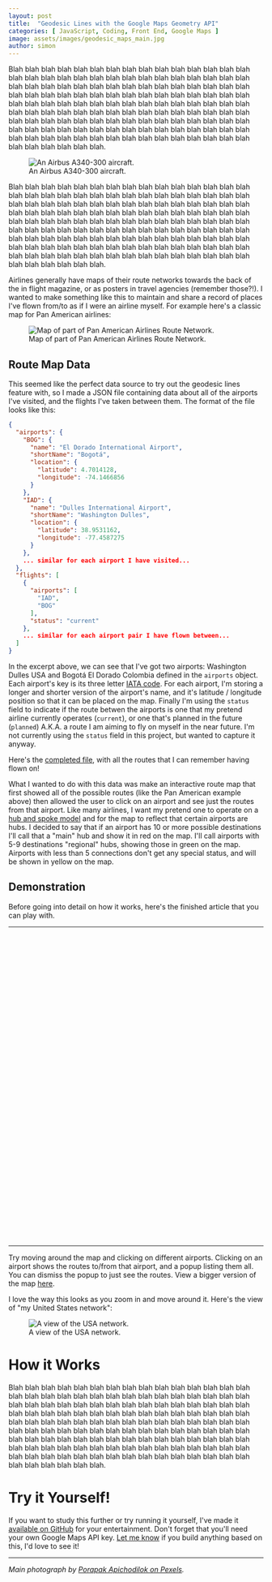 ```yaml
---
layout: post
title:  "Geodesic Lines with the Google Maps Geometry API"
categories: [ JavaScript, Coding, Front End, Google Maps ]
image: assets/images/geodesic_maps_main.jpg
author: simon
---
```

Blah blah blah blah blah blah blah blah blah blah blah blah blah blah blah blah blah blah blah blah blah blah blah blah blah blah blah blah blah blah blah blah blah blah blah blah blah blah blah blah blah blah blah blah blah blah blah blah blah blah blah blah blah blah blah blah blah blah blah blah blah blah blah blah blah blah blah blah blah blah blah blah blah blah blah blah blah blah blah blah blah blah blah blah blah blah blah blah blah blah blah blah blah blah blah blah blah blah blah blah blah blah blah blah blah blah blah blah blah blah blah blah blah blah blah blah blah blah blah blah blah blah blah blah blah blah blah blah blah blah blah blah blah blah blah blah blah blah blah blah blah.

<figure class="figure">
  <img src="{{ site.baseurl }}/assets/images/geodesic_maps_a340_300.jpg" class="figure-img img-fluid" alt="An Airbus A340-300 aircraft.">
  <figcaption class="figure-caption text-center">An Airbus A340-300 aircraft.</figcaption>
</figure>

Blah blah blah blah blah blah blah blah blah blah blah blah blah blah blah blah blah blah blah blah blah blah blah blah blah blah blah blah blah blah blah blah blah blah blah blah blah blah blah blah blah blah blah blah blah blah blah blah blah blah blah blah blah blah blah blah blah blah blah blah blah blah blah blah blah blah blah blah blah blah blah blah blah blah blah blah blah blah blah blah blah blah blah blah blah blah blah blah blah blah blah blah blah blah blah blah blah blah blah blah blah blah blah blah blah blah blah blah blah blah blah blah blah blah blah blah blah blah blah blah blah blah blah blah blah blah blah blah blah blah blah blah blah blah blah blah blah blah blah blah blah.

Airlines generally have maps of their route networks towards the back of the in flight magazine, or as posters in travel agencies (remember those?!).  I wanted to make something like this to maintain and share a record of places I've flown from/to as if I were an airline myself.  For example here's a classic map for Pan American airlines:

<figure class="figure">
  <img src="{{ site.baseurl }}/assets/images/geodesic_maps_route_network.jpg" class="figure-img img-fluid" alt="Map of part of Pan American Airlines Route Network.">
  <figcaption class="figure-caption text-center">Map of part of Pan American Airlines Route Network.</figcaption>
</figure>

## Route Map Data

This seemed like the perfect data source to try out the geodesic lines feature with, so I made a JSON file containing data about all of the airports I've visited, and the flights I've taken between them.  The format of the file looks like this:

```json
{
  "airports": {
    "BOG": {
      "name": "El Dorado International Airport",
      "shortName": "Bogotá",
      "location": {
        "latitude": 4.7014128,
        "longitude": -74.1466856
      }
    },
    "IAD": {
      "name": "Dulles International Airport",
      "shortName": "Washington Dulles",
      "location": {
        "latitude": 38.9531162,
        "longitude": -77.4587275
      }
    },
    ... similar for each airport I have visited...
  },
  "flights": [
    {
      "airports": [
        "IAD",
        "BOG"
      ],
      "status": "current"
    },
    ... similar for each airport pair I have flown between...
  ]
}
```

In the excerpt above, we can see that I've got two airports: Washington Dulles USA and Bogotá El Dorado Colombia defined in the `airports` object.  Each airport's key is its three letter [IATA code](https://www.iata.org/en/publications/directories/code-search/).  For each airport, I'm storing a longer and shorter version of the airport's name, and it's latitude / longitude position so that it can be placed on the map.  Finally I'm using the `status` field to indicate if the route betwen the airports is one that my pretend airline currently operates (`current`), or one that's planned in the future (`planned`) A.K.A. a route I am aiming to fly on myself in the near future.  I'm not currently using the `status` field in this project, but wanted to capture it anyway.

Here's the [completed file](https://raw.githubusercontent.com/simonprickett/airline-google-map/main/data/data.json), with all the routes that I can remember having flown on!

What I wanted to do with this data was make an interactive route map that first showed all of the possible routes (like the Pan American example above) then allowed the user to click on an airport and see just the routes from that airport.  Like many airlines, I want my pretend one to operate on a [hub and spoke model](https://en.wikipedia.org/wiki/Airline_hub) and for the map to reflect that certain airports are hubs.  I decided to say that if an airport has 10 or more possible destinations I'll call that a "main" hub and show it in red on the map.  I'll call airports with 5-9 destinations "regional" hubs, showing those in green on the map.  Airports with less than 5 connections don't get any special status, and will be shown in yellow on the map.

## Demonstration

Before going into detail on how it works, here's the finished article that you can play with.

---

<div id="map" style="height: 600px; width: 100%"></div>

---

Try moving around the map and clicking on different airports.  Clicking on an airport shows the routes to/from that airport, and a popup listing them all.  You can dismiss the popup to just see the routes.  View a bigger version of the map [here](/routemap).

I love the way this looks as you zoom in and move around it.  Here's the view of "my United States network":

<figure class="figure">
  <img src="{{ site.baseurl }}/assets/images/geodesic_maps_usa_network.png" class="figure-img img-fluid" alt="A view of the USA network.">
  <figcaption class="figure-caption text-center">A view of the USA network.</figcaption>
</figure>

# How it Works

Blah blah blah blah blah blah blah blah blah blah blah blah blah blah blah blah blah blah blah blah blah blah blah blah blah blah blah blah blah blah blah blah blah blah blah blah blah blah blah blah blah blah blah blah blah blah blah blah blah blah blah blah blah blah blah blah blah blah blah blah blah blah blah blah blah blah blah blah blah blah blah blah blah blah blah blah blah blah blah blah blah blah blah blah blah blah blah blah blah blah blah blah blah blah blah blah blah blah blah blah blah blah blah blah blah blah blah blah blah blah blah blah blah blah blah blah blah blah blah blah blah blah blah blah blah blah blah blah blah blah blah blah blah blah blah blah blah blah blah blah blah.

# Try it Yourself!

If you want to study this further or try running it yourself, I've made it [available on GitHub](https://github.com/simonprickett/airline-google-map) for your entertainment.  Don't forget that you'll need your own Google Maps API key.  [Let me know](https://simonprickett.dev/contact/) if you build anything based on this, I'd love to see it!

---
*Main photograph by [Porapak Apichodilok on Pexels](https://www.pexels.com/photo/globe-on-sand-346696/).*

<script src="https://maps.googleapis.com/maps/api/js?libraries=geometry&key=AIzaSyCXCV36XJ9fGsFxC4Ne1A8vGUClXnswTG0"></script>
<script>
  window.onload = async function () {
    const response = await fetch('https://raw.githubusercontent.com/simonprickett/airline-google-map/main/data/data.json');
    const data = await response.json();
    const airports = data.airports;
    const flights = data.flights;

    let currentLines = [];
    let currentInfoWindow;

    const MAIN_HUB_NUM_DESTINATIONS = 10;
    const REGIONAL_HUB_NUM_DESTINATIONS = 5;

    const getDestinationsForAirport = (airportCode) => {
      const destinations = [];

      for (const flight of flights) {
        if (flight.airports.includes(airportCode)) {
          for (const airport of flight.airports) {
            if (airport !== airportCode) {
              destinations.push(airport);
            }
          }
        }
      }

      return destinations;
    }

    const renderDestinations = (destinations) => {
      let str = '<ul>';

      for (const destination of destinations) {
        const airport = airports[destination];
        str = `${str}<li>${airport.shortName}</li>`;
      }

      return `${str}</ul>`;
    }

    const map = new google.maps.Map(document.getElementById('map'), {
      center: { lat: 38.499768, lng: -100.6875177 }, // This is Kansas, Dorothy...
      zoom: 2
    });

    for (const airportCode in airports) {
      const airport = airports[airportCode];
      const destinations = getDestinationsForAirport(airportCode);

      let markerColor;
      let airportType;

      if (destinations.length >= MAIN_HUB_NUM_DESTINATIONS) {
        markerColor = 'red';
        airportType = 'Main Hub';
      } else if (destinations.length >= REGIONAL_HUB_NUM_DESTINATIONS) {
        markerColor = 'green';
        airportType = 'Regional Hub';
      } else {
        markerColor = 'yellow';
      }

      const infoWindow = new google.maps.InfoWindow({
        content: `<div>${airport.name}</div><hr/><p>We fly from ${airportType ? 'our ' + airportType + ' at ' : ''} ${airport.shortName} to:</p>${renderDestinations(destinations)}`
      })

      const marker = new google.maps.Marker({
        title: airport.name,
        airportCode,
        destinations,
        infoWindow,
        map,
        position: {
          lat: airport.location.latitude,
          lng: airport.location.longitude
        },
        icon: {
          url: `http://maps.google.com/mapfiles/ms/icons/${markerColor}-dot.png`
        }
      });

      google.maps.event.addListener(marker, 'click', () => {
        for (const polyLine of currentLines) {
          polyLine.setMap(null);
        }

        currentLines = [];

        if (currentInfoWindow) {
          currentInfoWindow.close();
        }

        marker.infoWindow.open(map, marker)
        currentInfoWindow = marker.infoWindow;

        for (const destination of marker.destinations) {
          const geodesicPoly = new google.maps.Polyline({
            strokeColor: '#0000DD',
            strokeOpacity: 0.5,
            strokeWeight: 2,
            geodesic: true,
            map: map,
            path: [marker.getPosition(), airports[destination].marker.getPosition()]
          });

          currentLines.push(geodesicPoly);
        }
      });

      airport.marker = marker;
    }

    for (const airportCode in airports) {
      const airport = airports[airportCode];

      for (const destination of airport.marker.destinations) {
        currentLines.push(new google.maps.Polyline({
          strokeColor: '#0000DD',
          strokeOpacity: 0.5,
          strokeWeight: 1,
          geodesic: true,
          map: map,
          path: [airport.marker.getPosition(), airports[destination].marker.getPosition()]
        }));
      }
    }
  };
</script>
